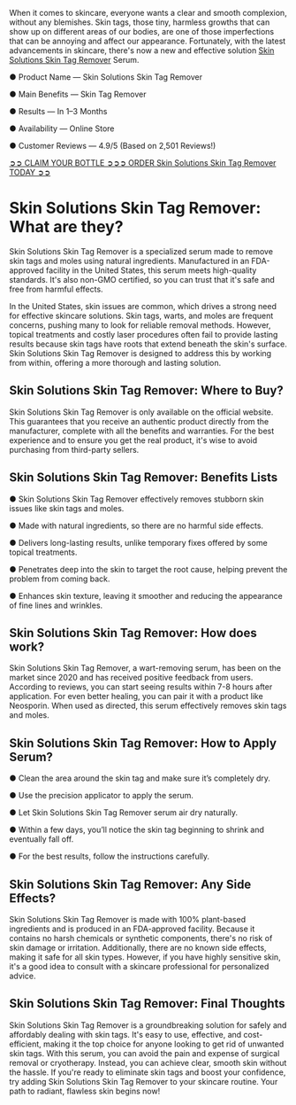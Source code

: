 When it comes to skincare, everyone wants a clear and smooth complexion, without any blemishes. Skin tags, those tiny, harmless growths that can show up on different areas of our bodies, are one of those imperfections that can be annoying and affect our appearance. Fortunately, with the latest advancements in skincare, there's now a new and effective solution [Skin Solutions Skin Tag Remover](https://www.facebook.com/skinsolutionsskintagserum) Serum.

● Product Name — ‍Skin Solutions Skin Tag Remover

● Main Benefits — Skin Tag Remover

● Results — In 1–3 Months

● Availability — Online Store

● Customer Reviews — 4.9/5 (Based on 2,501 Reviews!)‍

[➲➲ CLAIM YOUR BOTTLE ➲➲➲ ORDER ‍Skin Solutions Skin Tag Remover TODAY ➲➲](https://atozsupplement.com/skin-solutions-skin-tag-remover/)

# Skin Solutions Skin Tag Remover: What are they?

Skin Solutions Skin Tag Remover is a specialized serum made to remove skin tags and moles using natural ingredients. Manufactured in an FDA-approved facility in the United States, this serum meets high-quality standards. It's also non-GMO certified, so you can trust that it's safe and free from harmful effects.

In the United States, skin issues are common, which drives a strong need for effective skincare solutions. Skin tags, warts, and moles are frequent concerns, pushing many to look for reliable removal methods. However, topical treatments and costly laser procedures often fail to provide lasting results because skin tags have roots that extend beneath the skin's surface. Skin Solutions Skin Tag Remover is designed to address this by working from within, offering a more thorough and lasting solution.

## Skin Solutions Skin Tag Remover: Where to Buy?

Skin Solutions Skin Tag Remover is only available on the official website. This guarantees that you receive an authentic product directly from the manufacturer, complete with all the benefits and warranties. For the best experience and to ensure you get the real product, it's wise to avoid purchasing from third-party sellers.

## Skin Solutions Skin Tag Remover: Benefits Lists

● Skin Solutions Skin Tag Remover effectively removes stubborn skin issues like skin tags and moles.

● Made with natural ingredients, so there are no harmful side effects.

● Delivers long-lasting results, unlike temporary fixes offered by some topical treatments.

● Penetrates deep into the skin to target the root cause, helping prevent the problem from coming back.

● Enhances skin texture, leaving it smoother and reducing the appearance of fine lines and wrinkles.

## Skin Solutions Skin Tag Remover: How does work?

Skin Solutions Skin Tag Remover, a wart-removing serum, has been on the market since 2020 and has received positive feedback from users. According to reviews, you can start seeing results within 7-8 hours after application. For even better healing, you can pair it with a product like Neosporin. When used as directed, this serum effectively removes skin tags and moles.

## Skin Solutions Skin Tag Remover: How to Apply Serum?

● Clean the area around the skin tag and make sure it’s completely dry.

● Use the precision applicator to apply the serum.

● Let Skin Solutions Skin Tag Remover serum air dry naturally.

● Within a few days, you’ll notice the skin tag beginning to shrink and eventually fall off.

● For the best results, follow the instructions carefully.

## Skin Solutions Skin Tag Remover: Any Side Effects?

Skin Solutions Skin Tag Remover is made with 100% plant-based ingredients and is produced in an FDA-approved facility. Because it contains no harsh chemicals or synthetic components, there's no risk of skin damage or irritation. Additionally, there are no known side effects, making it safe for all skin types. However, if you have highly sensitive skin, it's a good idea to consult with a skincare professional for personalized advice.

## Skin Solutions Skin Tag Remover: Final Thoughts

‍Skin Solutions Skin Tag Remover is a groundbreaking solution for safely and affordably dealing with skin tags. It's easy to use, effective, and cost-efficient, making it the top choice for anyone looking to get rid of unwanted skin tags. With this serum, you can avoid the pain and expense of surgical removal or cryotherapy. Instead, you can achieve clear, smooth skin without the hassle. If you're ready to eliminate skin tags and boost your confidence, try adding Skin Solutions Skin Tag Remover to your skincare routine. Your path to radiant, flawless skin begins now!
